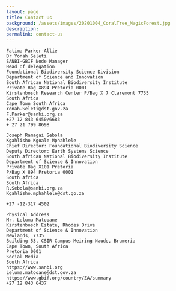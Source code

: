 ```yaml
---
layout: page
title: Contact Us
background: /assets/images/20201004_CoralTree_MagicForest.jpg
description:
permalink: contact-us
---
```


    Fatima Parker-Allie                                                         Dr Yonah Seleti       
    SANBI-GBIF Node Manager                                                     Head of delegation
    Foundational Biodiversity Science Division                                  Department of Science and Innovation
    South African National Biodiversity Institute                               Private Bag X894 Pretoria 0001
    Kirstenbosch Research Center P/Bag X 7 Claremont 7735                       South Africa
    Cape Town South Africa                                                      Yonah.Seleti@dst.gov.za
    F.Parker@sanbi.org.za                                                       +27 12 843 6450/6683                                                                       
    + 27 21 799 8698                             
                             
    Joseph Ramagai Sebola                                                      Kgahlisho Kgoale Mphahlele                                           
    Chief Director: Foundational Biodiversity Science                          Deputy Director: Earth Systems Science
    South African National Biodiversity Institute                              Department of Science & Innovation
    Private Bag X101 Pretoria                                                  P/Bag X 894 Pretoria 0001
    South Africa                                                               South Africa
    R.Sebola@sanbi.org.za                                                      Kgahlisho.mphahlele@dst.go.za
                                                                               +27 -12-317 4502
         
    Physical Address                                                           Mr. Leluma Matooane                                             
    Kirstenbosch Estate, Rhodes Drive                                          Department of Science & Innovation
    Newlands, 7735                                                             Building 53, CSIR Campus Meiring Naude, Brumeria
    Cape Town, South Africa                                                    Pretoria 0001             
    Social Media                                                               South Africa
    https://www.sanbi.org                                                      Leluma.matooane@dst.gov.za
    https://www.gbif.org/country/ZA/summary                                    +27 12 843 6437




                                                        







                                                             
                                                             
                                                             
                                                          
